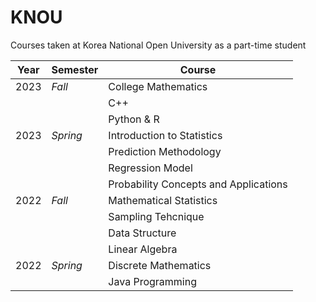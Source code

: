 # KNOU
Courses taken at Korea National Open University as a part-time student


|Year|Semester|Course|
|---|---|---|
|2023|*Fall*|College Mathematics|
|||C++|
|||Python & R|
|2023|*Spring*|Introduction to Statistics|
|||Prediction Methodology|
|||Regression Model|
|||Probability Concepts and Applications|
|2022|*Fall*|Mathematical Statistics|
|||Sampling Tehcnique|
|||Data Structure|
|||Linear Algebra|
|2022|*Spring*|Discrete Mathematics|
|||Java Programming|
